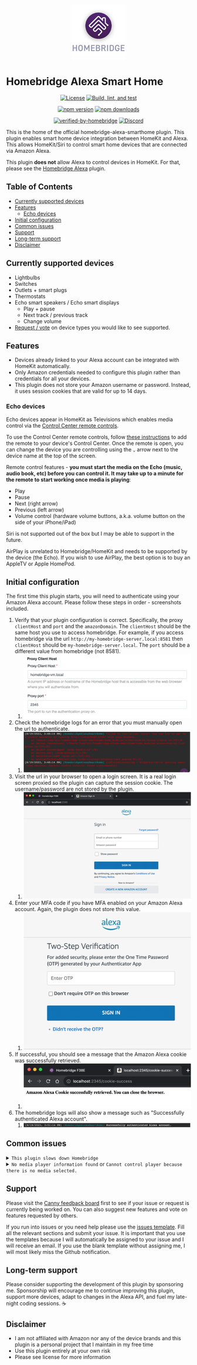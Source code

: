 <p style="text-align: center;">
    <img alt="homebridge-logo" src="https://github.com/homebridge/branding/raw/master/logos/homebridge-wordmark-logo-vertical.png" width="150">
</p>

# Homebridge Alexa Smart Home

<p align="center">
  <a href="https://github.com/joeyhage/homebridge-alexa-smarthome/blob/main/LICENSE">
    <img alt="License" src="https://img.shields.io/github/license/joeyhage/homebridge-alexa-smarthome?cacheSeconds=3600&logo=github"></a>
  <a href="https://github.com/joeyhage/homebridge-alexa-smarthome/actions/workflows/build.yml?query=branch%3Amain">
    <img alt="Build, lint, and test" src="https://img.shields.io/github/actions/workflow/status/joeyhage/homebridge-alexa-smarthome/build.yml?cacheSeconds=3600&logo=github"></a>
</p>
<p align="center">
  <a href="https://www.npmjs.com/package/homebridge-alexa-smarthome">
    <img alt="npm version" src="https://img.shields.io/npm/v/homebridge-alexa-smarthome?cacheSeconds=3600&&label=version&logo=npm"></a>
  <a href="https://www.npmjs.com/package/homebridge-alexa-smarthome">
    <img alt="npm downloads" src="https://img.shields.io/npm/dt/homebridge-alexa-smarthome?cacheSeconds=3600&logo=npm"></a>
</p>
<p align="center">
  <a href="https://github.com/homebridge/homebridge/wiki/Verified-Plugins">
    <img alt="verified-by-homebridge" src="https://badgen.net/badge/homebridge/verified/purple"></a>
  <a href="https://discord.com/channels/432663330281226270/1144780172084654190">
    <img alt="Discord" src="https://img.shields.io/discord/432663330281226270?cacheSeconds=3600&logo=discord&color=728ED5&label=discord-channel"></a>
</p>

This is the home of the official homebridge-alexa-smarthome plugin. This plugin enables smart home device integration between HomeKit and Alexa. This allows HomeKit/Siri to control smart home devices that are connected via Amazon Alexa.

This plugin **does not** allow Alexa to control devices in HomeKit. For that, please see the [Homebridge Alexa](https://github.com/NorthernMan54/homebridge-alexa) plugin.

## Table of Contents

- [Currently supported devices](#currently-supported-devices)
- [Features](#features)
  - [Echo devices](#echo-devices)
- [Initial configuration](#initial-configuration)
- [Common issues](#common-issues)
- [Support](#support)
- [Long-term support](#long-term-support)
- [Disclaimer](#disclaimer)

## Currently supported devices

- Lightbulbs
- Switches
- Outlets + smart plugs
- Thermostats
- Echo smart speakers / Echo smart displays
  - Play + pause
  - Next track / previous track
  - Change volume
- [Request / vote](https://homebridge-alexa-smarthome.canny.io/feedback?selectedCategory=supported-device-types) on device types you would like to see supported.

## Features

- Devices already linked to your Alexa account can be integrated with HomeKit automatically.
- Only Amazon credentials needed to configure this plugin rather than credentials for all your devices.
- This plugin does not store your Amazon username or password. Instead, it uses session cookies that are valid for up to 14 days.

### Echo devices

Echo devices appear in HomeKit as Televisions which enables media control via the [Control Center remote controls](https://support.apple.com/guide/tv/use-ios-or-ipados-control-center-atvb701cadc1/tvos).

To use the Control Center remote controls, follow [these instructions](https://support.apple.com/guide/tv/use-ios-or-ipados-control-center-atvb701cadc1/tvos) to add the remote to your device's Control Center. Once the remote is open, you can change the device you are controlling using the `⌄` arrow next to the device name at the top of the screen.

Remote control features - **you must start the media on the Echo (music, audio book, etc) before you can control it. It may take up to a minute for the remote to start working once media is playing**:
  - Play
  - Pause
  - Next (right arrow)
  - Previous (left arrow)
  - Volume control (hardware volume buttons, a.k.a. volume button on the side of your iPhone/iPad)

Siri is not supported out of the box but I may be able to support in the future.

AirPlay is unrelated to Homebridge/HomeKit and needs to be supported by the device (the Echo). If you wish to use AirPlay, the best option is to buy an AppleTV or Apple HomePod.

## Initial configuration

The first time this plugin starts, you will need to authenticate using your Amazon Alexa account. Please follow these steps in order - screenshots included.

1. Verify that your plugin configuration is correct. Specifically, the proxy `clientHost` and `port` and the `amazonDomain`. The `clientHost` should be the same host you use to access homebridge. For example, if you access homebridge via the url `http://my-homebridge-server.local:8581` then `clientHost` should be `my-homebridge-server.local`. The `port` should be a different value from homebridge (not 8581).
   1. ![config screenshot](./docs/img/1-config.png)
2. Check the homebridge logs for an error that you must manually open the url to authenticate.
   1. ![failed to initialize screenshot](./docs/img/2-failed-to-initialize.png)
3. Visit the url in your browser to open a login screen. It is a real login screen proxied so the plugin can capture the session cookie. The username/password are not stored by the plugin.
   1. ![login screenshot](./docs/img/3-alexa-login.png)
4. Enter your MFA code if you have MFA enabled on your Amazon Alexa account. Again, the plugin does not store this value.
   1. ![mfa screenshot](./docs/img/4-alexa-mfa.png)
5. If successful, you should see a message that the Amazon Alexa cookie was successfully retrieved.
   1. ![login successful screenshot](./docs/img/5-login-success.png)
6. The homebridge logs will also show a message such as "Successfully authenticated Alexa account".
   1. ![authentication successful screenshot](./docs/img/6-homebridge-success.png)

## Common issues

<details>
  <summary><code>This plugin slows down Homebridge</code></summary>
  Please update the Performance section of the plugin settings. More information can be found on the plugin settings page.
</details>
<details>
  <summary><code>No media player information found</code> or <code>Cannot control player because there is no media selected.</code></summary>
  Echo devices can only be controlled once there is media (e.g. music, audio book, etc) playing.
</details>

## Support

Please visit the [Canny feedback board](https://homebridge-alexa-smarthome.canny.io/feedback) first to see if your issue or request is currently being worked on. You can also suggest new features and vote on features requested by others.

If you run into issues or you need help please use the [issues template](https://github.com/joeyhage/homebridge-alexa-smarthome/issues/new/choose). Fill all the relevant sections and submit your issue. It is important that you use the templates because I will automatically be assigned to your issue and I will receive an email. If you use the blank template without assigning me, I will most likely miss the Github notification.

## Long-term support

Please consider supporting the development of this plugin by sponsoring me. Sponsorship will encourage me to continue improving this plugin, support more devices, adapt to changes in the Alexa API, and fuel my late-night coding sessions. :coffee: 

## Disclaimer

- I am not affiliated with Amazon nor any of the device brands and this plugin is a personal project that I maintain in my free time
- Use this plugin entirely at your own risk
- Please see license for more information